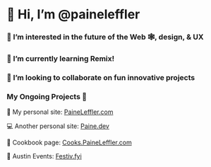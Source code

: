 # 👋 Hi, I’m @paineleffler
### 👀 I’m interested in the future of the Web 🕸, design, & UX
### 🌱 I’m currently learning Remix! 
### 💞️ I’m looking to collaborate on fun innovative projects

### My Ongoing Projects 🚧
🤙 My personal site: [PaineLeffler.com](https://paineleffler.com)

💻 Another personal site: [Paine.dev](https://paine.dev)

🍳 Cookbook page: [Cooks.PaineLeffler.com](https://cooks.paineleffler.com)

🎉 Austin Events: [Festiv.fyi](https://festiv.fyi)


<!---
paineleffler/paineleffler is a ✨ special ✨ repository because its `README.md` (this file) appears on your GitHub profile.
You can click the Preview link to take a look at your changes.
--->

